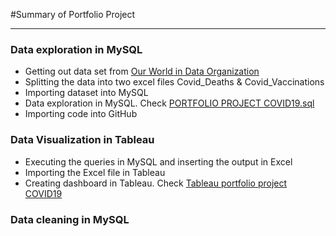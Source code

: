 #Summary of Portfolio Project

---
### Data exploration in MySQL

* Getting out data set from [Our World in Data Organization](https://ourworldindata.org/covid-deaths)
* Splitting the data into two excel files Covid_Deaths & Covid_Vaccinations
* Importing dataset into MySQL
* Data exploration in MySQL. Check [PORTFOLIO PROJECT COVID19.sql](https://github.com/Samia1990/Portfolio_Project/blob/main/PORTFOLIO%20PROJECT%20%20COVID19.sql)
* Importing code into GitHub

### Data Visualization in Tableau

* Executing the queries in MySQL and inserting the output in Excel 
* Importing the Excel file in Tableau 
* Creating dashboard in Tableau. Check [Tableau portfolio project COVID19](https://public.tableau.com/app/profile/samia.jahan/viz/TableauPortfolioProjectCOVID19/Dashboard1)

### Data cleaning in MySQL





